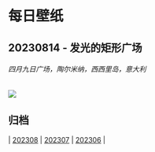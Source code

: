# 每日壁纸

## 20230814 - 发光的矩形广场

###### 四月九日广场，陶尔米纳，西西里岛，意大利

![](https://www.bing.com/th?id=OHR.TaorminaSquare_ZH-CN0273325652_UHD.jpg)

## 归档

| [202308](/202308/README.md)
| [202307](/202307/README.md)
| [202306](/202306/README.md)
|